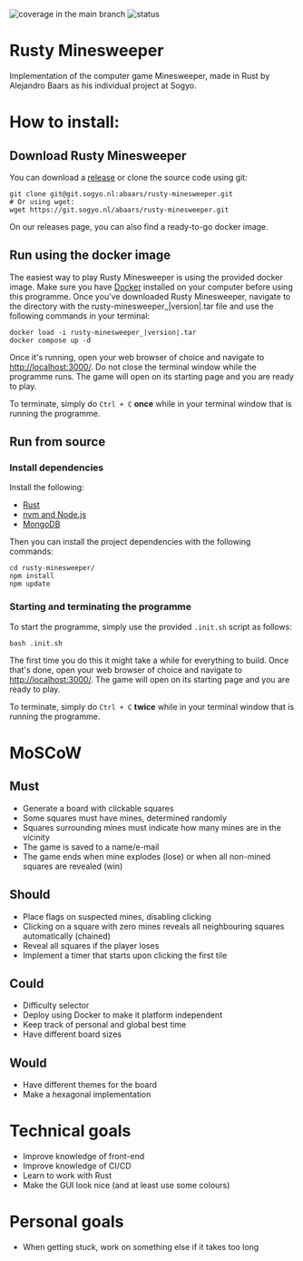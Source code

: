 ![coverage](https://git.sogyo.nl/abaars/rusty-minesweeper/badges/main/coverage.svg?job=unit-tests) in the main branch ![status](https://git.sogyo.nl/abaars/rusty-minesweeper/badges/main/pipeline.svg?ignore_skipped=true)

# Rusty Minesweeper
Implementation of the computer game Minesweeper, made in Rust by Alejandro Baars as his individual project at Sogyo.


# How to install:
## Download Rusty Minesweeper
You can download a [release](https://git.sogyo.nl/abaars/rusty-minesweeper/-/releases/permalink/latest) or clone the source code using git:

```
git clone git@git.sogyo.nl:abaars/rusty-minesweeper.git
# Or using wget:
wget https://git.sogyo.nl/abaars/rusty-minesweeper.git
```

On our releases page, you can also find a ready-to-go docker image.

## Run using the docker image

The easiest way to play Rusty Minesweeper is using the provided docker image. Make sure you have [Docker](https://docs.docker.com/engine/install/) installed on your computer before using this programme. Once you've downloaded Rusty Minesweeper, navigate to the directory with the rusty-minesweeper_|version|.tar file and use the following commands in your terminal:

```
docker load -i rusty-minesweeper_|version|.tar
docker compose up -d
```

Once it's running, open your web browser of choice and navigate to <http://localhost:3000/>. Do not close the terminal window while the programme runs. The game will open on its starting page and you are ready to play.

To terminate, simply do `Ctrl + C` __once__ while in your terminal window that is running the programme.

## Run from source

### Install dependencies

Install the following:
* [Rust](https://www.rust-lang.org/tools/install)
* [nvm and Node.js](https://nodejs.org/en/download)
* [MongoDB](https://www.mongodb.com/docs/manual/administration/install-community/)

Then you can install the project dependencies with the following commands:

```
cd rusty-minesweeper/
npm install
npm update
```

### Starting and terminating the programme

To start the programme, simply use the provided `.init.sh` script as follows:
```
bash .init.sh
```

The first time you do this it might take a while for everything to build. Once that's done, open your web browser of choice and navigate to <http://localhost:3000/>. The game will open on its starting page and you are ready to play.

To terminate, simply do `Ctrl + C` __twice__ while in your terminal window that is running the programme.

# MoSCoW
## Must
* Generate a board with clickable squares
* Some squares must have mines, determined randomly
* Squares surrounding mines must indicate how many mines are in the vicinity
* The game is saved to a name/e-mail
* The game ends when mine explodes (lose) or when all non-mined squares are revealed (win)

## Should
* Place flags on suspected mines, disabling clicking
* Clicking on a square with zero mines reveals all neighbouring squares automatically (chained)
* Reveal all squares if the player loses
* Implement a timer that starts upon clicking the first tile

## Could
* Difficulty selector
* Deploy using Docker to make it platform independent
* Keep track of personal and global best time
* Have different board sizes


## Would
* Have different themes for the board
* Make a hexagonal implementation


# Technical goals
* Improve knowledge of front-end
* Improve knowledge of CI/CD
* Learn to work with Rust
* Make the GUI look nice (and at least use some colours)


# Personal goals
* When getting stuck, work on something else if it takes too long
